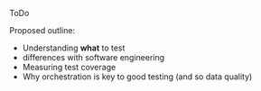 ToDo

Proposed outline:

- Understanding **what** to test
- differences with software engineering 
- Measuring test coverage
- Why orchestration is key to good testing (and so data quality)
